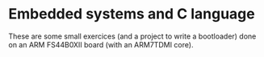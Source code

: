 Embedded systems and C language 
================================

These are some small exercices (and a project to write a bootloader) done on an ARM FS44B0XII board (with an ARM7TDMI core).  
